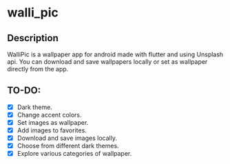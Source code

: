 # walli_pic

## Description
WalliPic is a wallpaper app for android made with flutter and using Unsplash api. You can download and save wallpapers locally or set as wallpaper directly from the app.

## TO-DO:
- [x] Dark theme.
- [x] Change accent colors.
- [x] Set images as wallpaper.
- [x] Add images to favorites.
- [x] Download and save images locally.
- [x] Choose from different dark themes.
- [x] Explore various categories of wallpaper.
